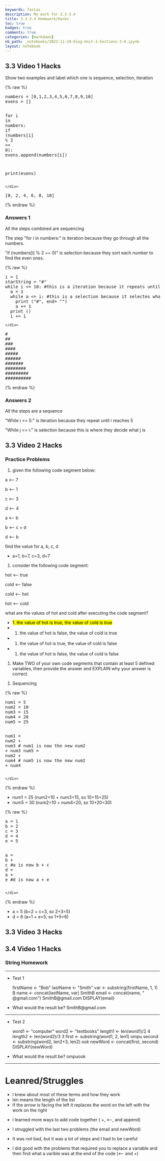 ```yaml
---
keywords: fastai
description: My work for 3.3-3.4
title: 3.3-3.4 Homework/Hacks
toc: true 
badges: true
comments: true
categories: [markdown]
nb_path: _notebooks/2022-11-29-blog-Unit-3-Sections-3-4.ipynb
layout: notebook
---
```


<!--
#################################################
### THIS FILE WAS AUTOGENERATED! DO NOT EDIT! ###
#################################################
# file to edit: _notebooks/2022-11-29-blog-Unit-3-Sections-3-4.ipynb
-->

<div class="container" id="notebook-container">
        
<div class="cell border-box-sizing text_cell rendered"><div class="inner_cell">
<div class="text_cell_render border-box-sizing rendered_html">
<h2 id="3.3-Video-1-Hacks">3.3 Video 1 Hacks<a class="anchor-link" href="#3.3-Video-1-Hacks"> </a></h2><p>Show two examples and label which one is sequence, selection, iteration</p>

</div>
</div>
</div>
    {% raw %}
    
<div class="cell border-box-sizing code_cell rendered">
<div class="input">

<div class="inner_cell">
    <div class="input_area">
<div class=" highlight hl-ipython3"><pre><span></span><span class="n">numbers</span> <span class="o">=</span> <span class="p">[</span><span class="mi">0</span><span class="p">,</span><span class="mi">1</span><span class="p">,</span><span class="mi">2</span><span class="p">,</span><span class="mi">3</span><span class="p">,</span><span class="mi">4</span><span class="p">,</span><span class="mi">5</span><span class="p">,</span><span class="mi">6</span><span class="p">,</span><span class="mi">7</span><span class="p">,</span><span class="mi">8</span><span class="p">,</span><span class="mi">9</span><span class="p">,</span><span class="mi">10</span><span class="p">]</span>
<span class="n">evens</span> <span class="o">=</span> <span class="p">[]</span>

<span class="k">for</span> <span class="n">i</span> <span class="ow">in</span> <span class="n">numbers</span><span class="p">:</span>
    <span class="k">if</span> <span class="p">(</span><span class="n">numbers</span><span class="p">[</span><span class="n">i</span><span class="p">]</span> <span class="o">%</span> <span class="mi">2</span> <span class="o">==</span> <span class="mi">0</span><span class="p">):</span>
        <span class="n">evens</span><span class="o">.</span><span class="n">append</span><span class="p">(</span><span class="n">numbers</span><span class="p">[</span><span class="n">i</span><span class="p">])</span>

<span class="nb">print</span><span class="p">(</span><span class="n">evens</span><span class="p">)</span>
</pre></div>

    </div>
</div>
</div>

<div class="output_wrapper">
<div class="output">

<div class="output_area">

<div class="output_subarea output_stream output_stdout output_text">
<pre>[0, 2, 4, 6, 8, 10]
</pre>
</div>
</div>

</div>
</div>

</div>
    {% endraw %}

<div class="cell border-box-sizing text_cell rendered"><div class="inner_cell">
<div class="text_cell_render border-box-sizing rendered_html">
<h3 id="Answers-1">Answers 1<a class="anchor-link" href="#Answers-1"> </a></h3><p>All the steps combined are sequencing</p>
<p>The step "for i in numbers:" is iteration because they go through all the numbers.</p>
<p>"if (numbers[i] % 2 == 0)" is selection because they sort each number to find the even ones.</p>

</div>
</div>
</div>
    {% raw %}
    
<div class="cell border-box-sizing code_cell rendered">
<div class="input">

<div class="inner_cell">
    <div class="input_area">
<div class=" highlight hl-ipython3"><pre><span></span><span class="n">i</span> <span class="o">=</span> <span class="mi">1</span>
<span class="n">starString</span> <span class="o">=</span> <span class="s2">&quot;#&quot;</span> 
<span class="k">while</span> <span class="n">i</span> <span class="o">&lt;=</span> <span class="mi">10</span><span class="p">:</span> <span class="c1">#this is a iteration because it repeats until it reaches 10</span>
  <span class="n">a</span> <span class="o">=</span> <span class="mi">1</span> 
  <span class="k">while</span> <span class="n">a</span> <span class="o">&lt;=</span> <span class="n">i</span><span class="p">:</span> <span class="c1">#this is a selection because it selectes what a is</span>
    <span class="nb">print</span> <span class="p">(</span><span class="s2">&quot;#&quot;</span><span class="p">,</span> <span class="n">end</span><span class="o">=</span> <span class="s2">&quot;&quot;</span><span class="p">)</span>
    <span class="n">a</span> <span class="o">+=</span> <span class="mi">1</span>
  <span class="nb">print</span> <span class="p">()</span>
  <span class="n">i</span> <span class="o">+=</span> <span class="mi">1</span>
</pre></div>

    </div>
</div>
</div>

<div class="output_wrapper">
<div class="output">

<div class="output_area">

<div class="output_subarea output_stream output_stdout output_text">
<pre>#
##
###
####
#####
######
#######
########
#########
##########
</pre>
</div>
</div>

</div>
</div>

</div>
    {% endraw %}

<div class="cell border-box-sizing text_cell rendered"><div class="inner_cell">
<div class="text_cell_render border-box-sizing rendered_html">
<h3 id="Answers-2">Answers 2<a class="anchor-link" href="#Answers-2"> </a></h3><p>All the steps are a sequence</p>
<p>"While i &lt;= 5:" is iteration because they repeat until i reaches 5</p>
<p>"While j &lt;= i:" is selection because this is where they decide what j is</p>

</div>
</div>
</div>
<div class="cell border-box-sizing text_cell rendered"><div class="inner_cell">
<div class="text_cell_render border-box-sizing rendered_html">
<h2 id="3.3-Video-2-Hacks">3.3 Video 2 Hacks<a class="anchor-link" href="#3.3-Video-2-Hacks"> </a></h2><h3 id="Practice-Problems">Practice Problems<a class="anchor-link" href="#Practice-Problems"> </a></h3><ol>
<li>given the following code segment below:</li>
</ol>
<p>a ⟵ 7</p>
<p>b ⟵ 1</p>
<p>c ⟵ 3</p>
<p>d ⟵ 4</p>
<p>a ⟵ b</p>
<p>b ⟵ c + d</p>
<p>d ⟵ b</p>
<p>find the value for a, b, c, d</p>
<ul>
<li>a=1, b=7, c=3, d=7</li>
</ul>
<ol>
<li>consider the following code segment:</li>
</ol>
<p>hot ⟵ true</p>
<p>cold ⟵ false</p>
<p>cold ⟵ hot</p>
<p>hot ⟵ cold</p>
<p>what are the values of hot and cold after executing the code segment?</p>
<ul>
<li><mark>1. the value of hot is true, the value of cold is true </mark></li>
<li><ol>
<li>the value of hot is false, the value of cold is true</li>
</ol>
</li>
<li><ol>
<li>the value of hot is true, the value of cold is false</li>
</ol>
</li>
<li><ol>
<li>the value of hot is false, the value of cold is false </li>
</ol>
</li>
</ul>
<ol>
<li>Make TWO of your own code segments that contain at least 5 defined variables, then provide the answer and EXPLAIN why your answer is correct. </li>
</ol>

</div>
</div>
</div>
<div class="cell border-box-sizing text_cell rendered"><div class="inner_cell">
<div class="text_cell_render border-box-sizing rendered_html">
<ol>
<li>Sequencing</li>
</ol>

</div>
</div>
</div>
    {% raw %}
    
<div class="cell border-box-sizing code_cell rendered">
<div class="input">

<div class="inner_cell">
    <div class="input_area">
<div class=" highlight hl-ipython3"><pre><span></span><span class="n">num1</span> <span class="o">=</span> <span class="mi">5</span>
<span class="n">num2</span> <span class="o">=</span> <span class="mi">10</span>
<span class="n">num3</span> <span class="o">=</span> <span class="mi">15</span>
<span class="n">num4</span> <span class="o">=</span> <span class="mi">20</span>
<span class="n">num5</span> <span class="o">=</span> <span class="mi">25</span>

<span class="n">num1</span> <span class="o">=</span> <span class="n">num2</span> <span class="o">+</span> <span class="n">num3</span>      <span class="c1"># num1 is now the new num2 + num3</span>
<span class="n">num5</span> <span class="o">=</span> <span class="n">num2</span> <span class="o">+</span> <span class="n">num4</span>      <span class="c1"># num5 is now the new num2 + num4</span>
</pre></div>

    </div>
</div>
</div>

</div>
    {% endraw %}

<div class="cell border-box-sizing text_cell rendered"><div class="inner_cell">
<div class="text_cell_render border-box-sizing rendered_html">
<ul>
<li>num1 = 25 (num2=10 + num3=15, so 10+15=25)</li>
<li>num5 = 30 (num2=10 + num4=20, so 10+20=30)</li>
</ul>

</div>
</div>
</div>
    {% raw %}
    
<div class="cell border-box-sizing code_cell rendered">
<div class="input">

<div class="inner_cell">
    <div class="input_area">
<div class=" highlight hl-ipython3"><pre><span></span><span class="n">a</span> <span class="o">=</span> <span class="mi">1</span>
<span class="n">b</span> <span class="o">=</span> <span class="mi">2</span>
<span class="n">c</span> <span class="o">=</span> <span class="mi">3</span>
<span class="n">d</span> <span class="o">=</span> <span class="mi">4</span>
<span class="n">e</span> <span class="o">=</span> <span class="mi">5</span>

<span class="n">a</span> <span class="o">=</span> <span class="n">b</span> <span class="o">+</span> <span class="n">c</span>        <span class="c1">#a is now b + c</span>
<span class="n">d</span> <span class="o">=</span> <span class="n">a</span> <span class="o">+</span> <span class="n">e</span>        <span class="c1">#d is now a + e</span>
</pre></div>

    </div>
</div>
</div>

</div>
    {% endraw %}

<div class="cell border-box-sizing text_cell rendered"><div class="inner_cell">
<div class="text_cell_render border-box-sizing rendered_html">
<ul>
<li>a = 5  (b=2 + c=3, so 2+3=5)</li>
<li>d = 6  (a=1 + e=5, so 1+5=6)</li>
</ul>

</div>
</div>
</div>
<div class="cell border-box-sizing text_cell rendered"><div class="inner_cell">
<div class="text_cell_render border-box-sizing rendered_html">
<h2 id="3.3-Video-3-Hacks">3.3 Video 3 Hacks<a class="anchor-link" href="#3.3-Video-3-Hacks"> </a></h2>
</div>
</div>
</div>
<div class="cell border-box-sizing text_cell rendered"><div class="inner_cell">
<div class="text_cell_render border-box-sizing rendered_html">
<h2 id="3.4-Video-1-Hacks">3.4 Video 1 Hacks<a class="anchor-link" href="#3.4-Video-1-Hacks"> </a></h2><h3 id="String-Homework">String Homework<a class="anchor-link" href="#String-Homework"> </a></h3><hr>
<ul>
<li><p>Test 1</p>
<p>firstName &lt;- "Bob"
  lastName &lt;- "Smith"
  var &lt;- substring(firstName, 1, 1) B
  name &lt;- concat(lastName, var) SmithB
  email &lt;- concat(name, " @gmail.com") SmithB@gmail.com
  DISPLAY(email)</p>
</li>
<li><p>What would the result be?
SmithB@gmail.com</p>
</li>
</ul>
<hr>
<ul>
<li><p>Test 2</p>
<p>word1 &lt;- "computer"
  word2 &lt;- "textbooks"
  length1 &lt;- len(word1)/2    4
  length2 &lt;- len(word2)/3    3
  first &lt;- substring(word1, 2, len1) ompu
  second &lt;- substring(word2, len2+3, len2) ook
  newWord &lt;- concat(first, second) 
  DISPLAY(newWord)</p>
</li>
<li><p>What would the result be?
ompuook</p>
</li>
</ul>
<hr>

</div>
</div>
</div>
<div class="cell border-box-sizing text_cell rendered"><div class="inner_cell">
<div class="text_cell_render border-box-sizing rendered_html">
<h1 id="Leanred/Struggles">Leanred/Struggles<a class="anchor-link" href="#Leanred/Struggles"> </a></h1><ul>
<li>I knew about most of these terms and how they work</li>
<li>len means the length of the list</li>
<li>If the arrow is facing the left it replaces the word on the left with the work on the right</li>
<li><p>I learned more ways to add code together ( +, &lt;--, and append)</p>
</li>
<li><p>I struggled with the last two problems (the email and newWord)</p>
</li>
<li><p>It was not bad, but it was a lot of steps and I had to be careful</p>
</li>
<li><p>I did good with the problems that required you to replace a variable and then find what a varible was at the end of the code (&lt;-- and +)</p>
</li>
</ul>

</div>
</div>
</div>
</div>
 

